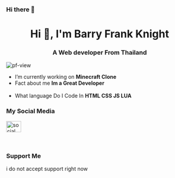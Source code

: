 ### Hi there 👋

<!--
**BarryFrankXD/BarryFrankXD** is a ✨ _special_ ✨ repository because its `README.md` (this file) appears on your GitHub profile.

Here are some ideas to get you started:
-->
<h1 align="center">Hi 👋, I'm Barry Frank Knight</h1>
<h3 align="center">A Web developer From Thailand</h3>

<p align="left"> <img src="https://komarev.com/ghpvc/?username=BarryFrankXD&label=Profile%20views&color=0e75b6&style=flat" alt="pf-view" /> </p>

- I’m currently working on **Minecraft Clone**
- Fact about me **Im a Great Developer**
<br><br>
- What language Do I Code In **HTML CSS JS LUA**

<h3 align="left">My Social Media</h3>
<p align="left">
<a href="https://instagram.com/itsnot_barryfrank" target="blank"><img align="center" src="https://raw.githubusercontent.com/rahuldkjain/github-profile-readme-generator/master/src/images/icons/Social/instagram.svg" alt="social" height="30" width="40" /></a>
</p>
<br>
<h3 align="left">Support Me</h3>
<p>i do not accept support right now</p>
